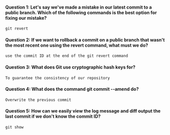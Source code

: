 #### Question 1: Let's say we've made a mistake in our latest commit to a public branch. Which of the following commands is the best option for fixing our mistake?
    git revert

#### Question 2: If we want to rollback a commit on a public branch that wasn't the most recent one using the revert command, what must we do?
    use the commit ID at the end of the git revert command

#### Question 3: What does Git use cryptographic hash keys for?
    To guarantee the consistency of our repository

#### Question 4: What does the command git commit --amend do?
    Overwrite the previous commit

#### Question 5: How can we easily view the log message and diff output the last commit if we don't know the commit ID?
    git show

